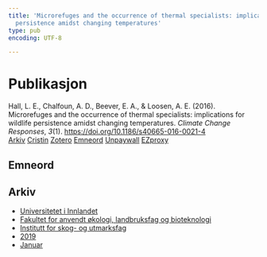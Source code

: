 ```yaml
---
title: 'Microrefuges and the occurrence of thermal specialists: implications for wildlife
  persistence amidst changing temperatures'
type: pub
encoding: UTF-8

---
```

<h1>Publikasjon</h1>
<article id="csl-bib-container-JCWXJMM9" class="csl-bib-container">
  <div class="csl-bib-body"> <div class="csl-entry">Hall, L. E., Chalfoun, A. D., Beever, E. A., &#38; Loosen, A. E. (2016). Microrefuges and the occurrence of thermal specialists: implications for wildlife persistence amidst changing temperatures. <i>Climate Change Responses</i>, <i>3</i>(1). <a href="https://doi.org/10.1186/s40665-016-0021-4">https://doi.org/10.1186/s40665-016-0021-4</a></div> </div>
  <div class="csl-bib-buttons">
    <a href="#taxonomy-article-JCWXJMM9" alt="archive" class="csl-bib-button">Arkiv</a>
    <a href="https://app.cristin.no/results/show.jsf?id=1664151" alt="Cristin" class="csl-bib-button">Cristin</a>
    <a href="http://zotero.org/groups/5881554/items/JCWXJMM9" alt="Zotero" class="csl-bib-button">Zotero</a>
    <a href="#keywords-article-JCWXJMM9" alt="keywords" class="csl-bib-button">Emneord</a>
    <a href="https://climatechangeresponses.biomedcentral.com/track/pdf/10.1186/s40665-016-0021-4" alt="Unpaywall" class="csl-bib-button">Unpaywall</a>
    <a href="https://climatechangeresponses.biomedcentral.com/track/pdf/10.1186/s40665-016-0021-4" alt="EZproxy" class="csl-bib-button">EZproxy</a>
  </div>
  <div id="csl-bib-meta-container-JCWXJMM9"></div>
</article>
<div id="csl-bib-meta-JCWXJMM9" class="csl-bib-meta">
  <article id="keywords-article-JCWXJMM9" class="keywords-article">
    <h1>Emneord</h1>
    
  </article>
  <article id="taxonomy-article-JCWXJMM9" class="taxonomy-article">
    <h1>Arkiv</h1>
    <ul>
      <li>
        <a href="/nn/archive/?key=3DCRN523">Universitetet i Innlandet</a>
      </li>
      <li>
        <a href="/nn/archive/?key=T77LXH6D">Fakultet for anvendt økologi, landbruksfag og bioteknologi</a>
      </li>
      <li>
        <a href="/nn/archive/?key=7TRARPE3">Institutt for skog- og utmarksfag</a>
      </li>
      <li>
        <a href="/nn/archive/?key=MXEW8QDW">2019</a>
      </li>
      <li>
        <a href="/nn/archive/?key=2T2YKNZ5">Januar</a>
      </li>
    </ul>
  </article>
</div>
